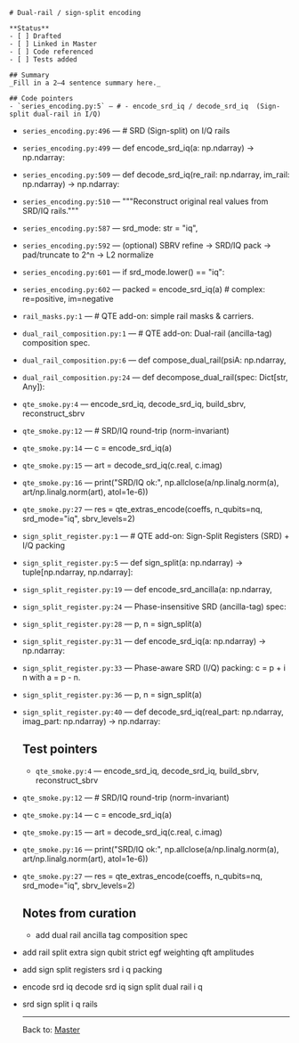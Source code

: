     # Dual-rail / sign-split encoding

    **Status**
    - [ ] Drafted
    - [ ] Linked in Master
    - [ ] Code referenced
    - [ ] Tests added

    ## Summary
    _Fill in a 2–4 sentence summary here._

    ## Code pointers
    - `series_encoding.py:5` — # - encode_srd_iq / decode_srd_iq  (Sign-split dual-rail in I/Q)
- `series_encoding.py:496` — # SRD (Sign-split) on I/Q rails
- `series_encoding.py:499` — def encode_srd_iq(a: np.ndarray) -> np.ndarray:
- `series_encoding.py:509` — def decode_srd_iq(re_rail: np.ndarray, im_rail: np.ndarray) -> np.ndarray:
- `series_encoding.py:510` — """Reconstruct original real values from SRD/IQ rails."""
- `series_encoding.py:587` — srd_mode: str = "iq",
- `series_encoding.py:592` — (optional) SBRV refine -> SRD/IQ pack -> pad/truncate to 2^n -> L2 normalize
- `series_encoding.py:601` — if srd_mode.lower() == "iq":
- `series_encoding.py:602` — packed = encode_srd_iq(a)   # complex: re=positive, im=negative
- `rail_masks.py:1` — # QTE add-on: simple rail masks & carriers.
- `dual_rail_composition.py:1` — # QTE add-on: Dual-rail (ancilla-tag) composition spec.
- `dual_rail_composition.py:6` — def compose_dual_rail(psiA: np.ndarray,
- `dual_rail_composition.py:24` — def decompose_dual_rail(spec: Dict[str, Any]):
- `qte_smoke.py:4` — encode_srd_iq, decode_srd_iq, build_sbrv, reconstruct_sbrv
- `qte_smoke.py:12` — # SRD/IQ round-trip (norm-invariant)
- `qte_smoke.py:14` — c = encode_srd_iq(a)
- `qte_smoke.py:15` — art = decode_srd_iq(c.real, c.imag)
- `qte_smoke.py:16` — print("SRD/IQ ok:", np.allclose(a/np.linalg.norm(a), art/np.linalg.norm(art), atol=1e-6))
- `qte_smoke.py:27` — res = qte_extras_encode(coeffs, n_qubits=nq, srd_mode="iq", sbrv_levels=2)
- `sign_split_register.py:1` — # QTE add-on: Sign-Split Registers (SRD) + I/Q packing
- `sign_split_register.py:5` — def sign_split(a: np.ndarray) -> tuple[np.ndarray, np.ndarray]:
- `sign_split_register.py:19` — def encode_srd_ancilla(a: np.ndarray,
- `sign_split_register.py:24` — Phase-insensitive SRD (ancilla-tag) spec:
- `sign_split_register.py:28` — p, n = sign_split(a)
- `sign_split_register.py:31` — def encode_srd_iq(a: np.ndarray) -> np.ndarray:
- `sign_split_register.py:33` — Phase-aware SRD (I/Q) packing: c = p + i n  with a = p - n.
- `sign_split_register.py:36` — p, n = sign_split(a)
- `sign_split_register.py:40` — def decode_srd_iq(real_part: np.ndarray, imag_part: np.ndarray) -> np.ndarray:

    ## Test pointers
    - `qte_smoke.py:4` — encode_srd_iq, decode_srd_iq, build_sbrv, reconstruct_sbrv
- `qte_smoke.py:12` — # SRD/IQ round-trip (norm-invariant)
- `qte_smoke.py:14` — c = encode_srd_iq(a)
- `qte_smoke.py:15` — art = decode_srd_iq(c.real, c.imag)
- `qte_smoke.py:16` — print("SRD/IQ ok:", np.allclose(a/np.linalg.norm(a), art/np.linalg.norm(art), atol=1e-6))
- `qte_smoke.py:27` — res = qte_extras_encode(coeffs, n_qubits=nq, srd_mode="iq", sbrv_levels=2)

    ## Notes from curation
    - add dual rail ancilla tag composition spec
- add rail split extra sign qubit strict egf weighting qft amplitudes
- add sign split registers srd i q packing
- encode srd iq decode srd iq sign split dual rail i q
- srd sign split i q rails

    ---
    Back to: [Master](QTEGUI_MASTER.md)
